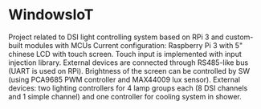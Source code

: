# WindowsIoT
Project related to DSI light controlling system based on RPi 3 and custom-built modules with MCUs
Current configuration: Raspberry Pi 3 with 5" chinese LCD with touch screen. Touch input is implemented with input injection library.
External devices are connected through RS485-like bus (UART is used on RPi). Brightness of the screen can be controlled by SW (using PCA9685 PWM controller and MAX44009 lux sensor).
External devices: two lighting controllers for 4 lamp groups each (8 DSI channels and 1 simple channel) and one controller for cooling system in shower.
